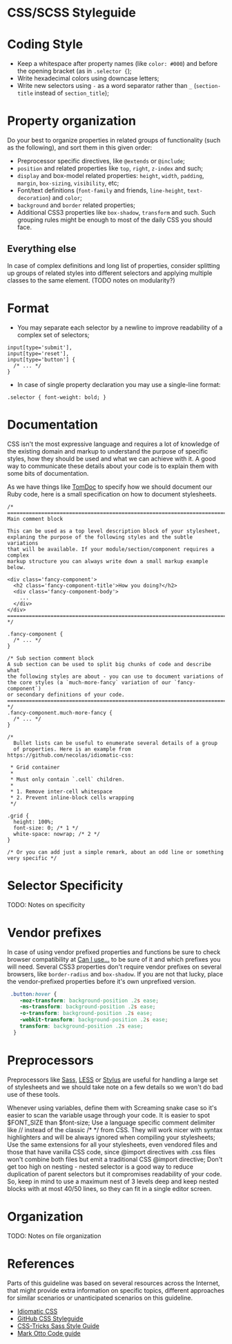 CSS/SCSS Styleguide
==============

Coding Style
============

* Keep a whitespace after property names (like ```color: #000```) and before the opening bracket (as in  ```.selector {```);
* Write hexadecimal colors using downcase letters;
* Write new selectors using ```-``` as a word separator rather than ```_``` (```section-title``` instead of ```section_title```);


Property organization
=====================

Do your best to organize properties in related groups of functionality (such as the following), and sort them in this given order:

+ Preprocessor specific directives, like ```@extends``` or ```@include```;
+ ```position``` and related properties like ```top```, ```right```, ```z-index``` and such;
+ ```display``` and box-model related properties: ```height```, ```width```, ```padding```, ```margin```, ```box-sizing```, ```visibility```, etc;
+ Font/text definitions (```font-family``` and friends, ```line-height```, ```text-decoration```) and ```color```;
+ ```background``` and ```border``` related properties;
+ Additional CSS3 properties like ```box-shadow```, ```transform``` and such. Such grouping rules might be enough to most of the daily CSS you should face.

Everything else
---------------

In case of complex definitions and long list of properties, consider splitting up groups of related styles into different selectors and applying multiple classes to the same element. (TODO notes on modularity?)

Format
======

* You may separate each selector by a newline to improve readability of a complex set of selectors;

```
input[type='submit'],
input[type='reset'],
input[type='button'] {
  /* ... */
}
```

* In case of single property declaration you may use a single-line format:

```.selector { font-weight: bold; }```


Documentation
=============

CSS isn't the most expressive language and requires a lot of knowledge of the existing domain and markup to understand the purpose of specific styles, how they should be used and what we can achieve with it. A good way to communicate these details about your code is to explain them with some bits of documentation.

As we have things like [TomDoc](http://tomdoc.org/) to specify how we should document our Ruby code, here is a small specification on how to document stylesheets.

```
/* ==========================================================================
Main comment block

This can be used as a top level description block of your stylesheet,
explaning the purpose of the following styles and the subtle variations
that will be available. If your module/section/component requires a complex
markup structure you can always write down a small markup example below.

<div class='fancy-component'>
  <h2 class='fancy-component-title'>How you doing?</h2>
  <div class='fancy-component-body'>
    ...
  </div>
</div>
========================================================================== */

.fancy-component {
  /* ... */
}

/* Sub section comment block
A sub section can be used to split big chunks of code and describe what
the following styles are about - you can use to document variations of
the core styles (a `much-more-fancy` variation of our `fancy-component`)
or secondary definitions of your code.
========================================================================== */
.fancy-component.much-more-fancy {
  /* ... */
}

/*
  Bullet lists can be useful to enumerate several details of a group
  of properties. Here is an example from https://github.com/necolas/idiomatic-css:

 * Grid container
 *
 * Must only contain `.cell` children.
 *
 * 1. Remove inter-cell whitespace
 * 2. Prevent inline-block cells wrapping
 */

.grid {
  height: 100%;
  font-size: 0; /* 1 */
  white-space: nowrap; /* 2 */
}

/* Or you can add just a simple remark, about an odd line or something very specific */
```

Selector Specificity
====================

TODO: Notes on specificity

Vendor prefixes
===============
In case of using vendor prefixed properties and functions be sure to check browser compatibility at [Can I use…](http://caniuse.com/) to be sure of it and which prefixes you will need. Several CSS3 properties don't require vendor prefixes on several browsers, like ```border-radius``` and ```box-shadow```. If you are not that lucky, place the vendor-prefixed properties before it's own unprefixed version.

```css
 .button:hover {
    -moz-transform: background-position .2s ease;
    -ms-transform: background-position .2s ease;
    -o-transform: background-position .2s ease;
    -webkit-transform: background-position .2s ease;
    transform: background-position .2s ease;
  }
```

Preprocessors
=============

Preprocessors like [Sass](http://sass-lang.com/), [LESS](http://lesscss.org/) or [Stylus](http://learnboost.github.io/stylus/) are useful for handling a large set of stylesheets and we should take note on a few details so we won't do bad use of these tools.

Whenever using variables, define them with Screaming snake case so it's easier to scan the variable usage through your code. It is easier to spot $FONT_SIZE than $font-size;
Use a language specific comment delimiter like // instead of the classic /* */ from CSS. They will work nicer with syntax highlighters and will be always ignored when compiling your stylesheets;
Use the same extensions for all your stylesheets, even vendored files and those that have vanilla CSS code, since @import directives with .css files won't combine both files but emit a traditional CSS @import directive;
Don't get too high on nesting - nested selector is a good way to reduce duplication of parent selectors but it compromises readability of your code. So, keep in mind to use a maximum nest of 3 levels deep and keep nested blocks with at most 40/50 lines, so they can fit in a single editor screen.

Organization
============

TODO: Notes on file organization

References
==========

Parts of this guideline was based on several resources across the Internet, that might provide extra information on specific topics, different approaches for similar scenarios or unanticipated scenarios on this guideline.

* [Idiomatic CSS](https://github.com/necolas/idiomatic-css)
* [GitHub CSS Styleguide](https://github.com/styleguide/css)
* [CSS-Tricks Sass Style Guide](http://css-tricks.com/sass-style-guide/)
* [Mark Otto Code guide](https://github.com/mdo/code-guide)
